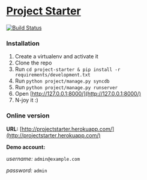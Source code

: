 [Project Starter](http://projectstarter.herokuapp.com/)
===============

[![Build Status](https://secure.travis-ci.org/ivanvpenchev/project-starter.png?branch=develop)](http://travis-ci.org/ivanvpenchev/project-starter)

### Installation
1. Create a virtualenv and activate it
2. Clone the repo
3. Run `cd project-starter & pip install -r requirements/development.txt`
4. Run `python project/manage.py syncdb`
5. Run `python project/manage.py runserver`
6. Open [http://127.0.0.1:8000/](http://127.0.0.1:8000/)
7. N-joy it :)

### Online version
__URL:__ [http://projectstarter.herokuapp.com/](http://projectstarter.herokuapp.com/)

__Demo account:__

_username:_ `admin@example.com`

_password:_ `admin`
